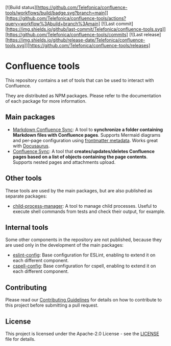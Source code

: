 [![Build status][https://github.com/Telefonica/confluence-tools/workflows/build/badge.svg?branch=main]][https://github.com/Telefonica/confluence-tools/actions?query=workflow%3Abuild+branch%3Amain] [![Last commit][https://img.shields.io/github/last-commit/Telefonica/confluence-tools.svg]][https://github.com/Telefonica/confluence-tools/commits] [![Last release][https://img.shields.io/github/release-date/Telefonica/confluence-tools.svg]][https://github.com/Telefonica/confluence-tools/releases]

# Confluence tools

This repository contains a set of tools that can be used to interact with Confluence.

They are distributed as NPM packages. Please refer to the documentation of each package for more information.

## Main packages

* [Markdown Confluence Sync](components/markdown-confluence-sync/README.md): A tool to __synchronize a folder containing Markdown files with Confluence pages__. Supports Mermaid diagrams and per-page configuration using [frontmatter metadata](https://jekyllrb.com/docs/front-matter/). Works great with [Docusaurus](https://docusaurus.io/).
* [Confluence Sync](components/confluence-sync/README.md): A tool that __creates/updates/deletes Confluence pages based on a list of objects containing the page contents__. Supports nested pages and attachments upload.

## Other tools

These tools are used by the main packages, but are also published as separate packages:

* [child-process-manager](components/child-process-manager/README.md): A tool to manage child processes. Useful to execute shell commands from tests and check their output, for example.

## Internal tools

Some other components in the repository are not published, because they are used only in the development of the main packages:

* [eslint-config](components/eslint-config/README.md): Base configuration for ESLint, enabling to extend it on each different component.
* [cspell-config](components/cspell-config/README.md): Base configuration for cspell, enabling to extend it on each different component.

## Contributing

Please read our [Contributing Guidelines](./.github/CONTRIBUTING.md) for details on how to contribute to this project before submitting a pull request.

## License

This project is licensed under the Apache-2.0 License - see the [LICENSE](./LICENSE) file for details.
